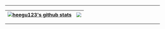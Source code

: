 </div>

<hr>

<div>

| <a href="https://github.com/heegu123/github-readme-stats"><img align="center" src="https://github-readme-stats.vercel.app/api?username=heegu123&count_private=true&theme=tokyonight&show_icons=true&include_all_commits=true&hide_border=true" alt="heegu123's github stats" /></a> | <a href="https://github.com/heegu123/github-readme-stats"><img align="center" src="https://github-readme-stats.vercel.app/api/top-langs/?username=heegu123&theme=tokyonight&show_icons=true" /></a> |
| ------------- | ------------- |

<hr>

</div>

<!--
**heegu123/heegu123** is a ✨ _special_ ✨ repository because its `README.md` (this file) appears on your GitHub profile.

Here are some ideas to get you started:

- 🔭 I’m currently working on ...
- 🌱 I’m currently learning ...
- 👯 I’m looking to collaborate on ...
- 🤔 I’m looking for help with ...
- 💬 Ask me about ...
- 📫 How to reach me: ...
- 😄 Pronouns: ...
- ⚡ Fun fact: ...
-->
